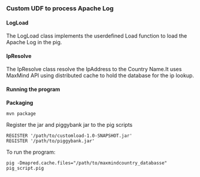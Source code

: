 
### Custom UDF to process Apache Log


#### LogLoad
The LogLoad class implements the userdefined Load function to load the Apache Log in the pig.

#### IpResolve

The IpResolve class resolve the IpAddress to the Country Name.It uses MaxMind API using distributed cache to hold the database for the ip lookup.

#### Running the program

**Packaging**
```
mvn package
```

Register the jar and piggybank jar to the pig scripts

```
REGISTER '/path/to/customload-1.0-SNAPSHOT.jar'
REGISTER '/path/to/piggybank.jar'
```

To run the program:
```
pig -Dmapred.cache.files="/path/to/maxmindcountry_databasse" pig_script.pig
```


